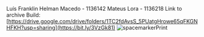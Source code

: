 Luís Franklin Helman Macedo - 1136142
Mateus Lora - 1136218
Link to archive Build: [https://drive.google.com/drive/folders/1TC2fdAvsS_5PUatgHrowe65qFKGNHFKH?usp=sharing](https://bit.ly/3VzGk81)
![spacemarkerPrint](https://github.com/Frazx444/SpaceMarker/assets/146963097/355cac6a-ebfe-4bf6-ad60-556c99324aa4)

